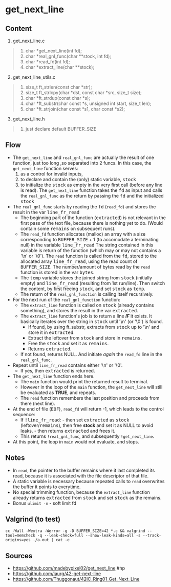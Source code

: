 # get_next_line

## Content
1. get_next_line.c
>	1. char *get_next_line(int fd);
>	2.	char *real_gnl_func(char **stock, int fd);
>	3.	char *read_fd(int fd);
>	4.	char *extract_line(char **stock);
2. get_next_line_utils.c
>	1. size_t ft_strlen(const char *str);
>	2. size_t ft_strlcpy(char *dst, const char *src, size_t size);
>	3. char *ft_strdup(const char *s);
>	4. char *ft_substr(char const *s, unsigned int start, size_t len);
>	5. char *ft_strjoin(char const *s1, char const *s2);
3. get_next_line.h
>	1. just declare default BUFFER_SIZE

## Flow
- The ```get_next_line``` and ```real_gnl_func``` are actually the result of one function, just too long ,so separated into 2 funcs. In this case, the ```get_next_line``` function serves:
	1. as a control for invalid inputs,
	2. to declare and contain the (only) static variable, <kbd>stock</kbd>
	3. to initialize the <kbd>stock</kbd> as empty in the very first call (before any line is read). The ```get_next_line``` function takes the <kbd>fd</kbd> as input and calls the ```real_gnl_func``` as the return by passing the <kbd>fd</kbd> and the initialized <kbd>stock</kbd>
- The ```real_gnl_func``` starts by reading the <kbd>fd</kbd> (```read_fd```) and stores the result in the var <kbd>line_fr_read</kbd>
	- The beginning part of the function (<kbd>extracted</kbd>) is not relevant in the first pass of the text file, because there is nothing yet to do. (Would contain some <kbd>remains</kbd> on subsequent runs).
	- The ```read_fd``` function allocates (malloc) an array with a size corresponding to <kbd>BUFFER_SIZE</kbd> + 1 (to accomodate a terminating null) in the variable <kbd>line_fr_read</kbd> The string contained in this variable is return of the function (which may or may not contains a '\n' or '\0'). The ```read``` function is called from the <kbd>fd</kbd>, stored to the allocated array <kbd>line_fr_read</kbd>, using the read count of <kbd>BUFFER_SIZE</kbd>. The number/amount of bytes read by the ```read``` function is stored in the var <kbd>bytes</kbd>.
	- The <kbd>temp</kbd> variable stores the joined string from <kbd>stock</kbd> (initially empty) and <kbd>line_fr_read</kbd> (resulting from 1st run/line). Then switch the content, by first freeing <kbd>stock</kbd>, and set <kbd>stock</kbd> as <kbd>temp</kbd>. 
	- The return of the ```real_gnl_function``` is calling itself recursively.
- For the next run of the ```real_gnl_function``` function:
	- The ```extract_line``` function is called on <kbd>stock</kbd> (already contains something), and stores the result in the var <kbd>extracted</kbd>.
	- The ```extract_line``` function's job is to return a line __*IF*__ it exists. It basically iterates over the string in <kbd>stock</kbd> until '\n' (or '\0') is found. 
		- If found, by using ft_substr, extracts from <kbd>stock</kbd> up to '\n' and store it in <kbd>extracted</kbd>.
		- Extract the leftover from <kbd>stock</kbd> and store in <kbd>remains</kbd>.
		- Free the <kbd>stock</kbd> and set it as <kbd>remains</kbd>.
		- Returns <kbd>extracted</kbd>.
	- If not found, returns NULL. And initiate _again_ the ```read_fd``` line in the ```real_gnl_func```.
- Repeat until ```line_fr_read``` contains either '\n' or '\0'.
	- If yes, then <kbd>extracted</kbd> is returned.
- The ```get_next_line``` function ends here.
	- The ```main``` function would print the returned result to terminal.
	- However in the loop of the ```main``` function, the ```get_next_line``` will still be evaluated as **TRUE**, and repeats.
	- The ```read``` function remembers the last position and proceeds from there (next line).
- At the end of file (<kbd>EOF</kbd>), ```read_fd``` will return -1, which leads to the control sequence:
	- If <kbd>!line_fr_read</kbd>:
			- then set <kbd>extracted</kbd> as <kbd>stock</kbd> (leftover/<kbd>remains</kbd>), then free **stock** and set it as NULL to avoid leaks.
			- then returns <kbd>extracted</kbd> and frees it.
	- This returns ```!real_gnl_func```, and subsequently ```!get_next_line```. 
- At this point, the loop in ```main``` would not evaluate, and stops.

## Notes
- In ```read```, the pointer to the buffer remains where it last completed its read, because it is associated with the file descriptor of that file.
- A static variable is necessary because repeated calls to ```read``` overwrites the buffer it points to everytime.
- No special trimming function, because the ```extract_line``` function already returns <kbd>extracted</kbd> from <kbd>stock</kbd> and set <kbd>stock</kbd> as the remains. 
- Bonus ```ulimit -n``` - soft limit fd

## Valgrind (to test)
```
cc -Wall -Wextra -Werror -g -D BUFFER_SIZE=42 *.c && valgrind --tool=memcheck -q --leak-check=full --show-leak-kinds=all -s --track-origins=yes ./a.out | cat -e
```

## Sources
- https://github.com/madebypixel02/get_next_line #hp
- https://github.com/iaurg/42-get-next-line
- https://github.com/Thuggonaut/42IC_Ring01_Get_Next_Line
